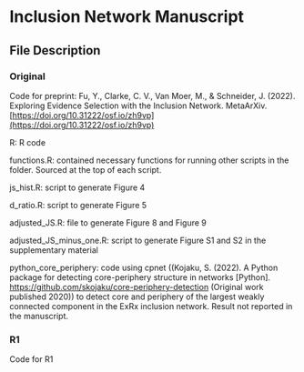 # Inclusion Network Manuscript

## File Description

### Original
Code for preprint: Fu, Y., Clarke, C. V., Van Moer, M., & Schneider, J. (2022). Exploring Evidence Selection with the Inclusion Network. MetaArXiv. [https://doi.org/10.31222/osf.io/zh9vp](https://doi.org/10.31222/osf.io/zh9vp)

R: R code

functions.R: contained necessary functions for running other scripts in the folder. Sourced at the top of each script.

js_hist.R: script to generate Figure 4

d_ratio.R: script to generate Figure 5

adjusted_JS.R: file to generate Figure 8 and Figure 9

adjusted_JS_minus_one.R: script to generate Figure S1 and S2 in the supplementary material

python_core_periphery: code using cpnet ((Kojaku, S. (2022). A Python package for detecting core-periphery structure in networks [Python]. https://github.com/skojaku/core-periphery-detection (Original work published 2020)) to detect core and periphery of the largest weakly connected component in the ExRx inclusion network. Result not reported in the manuscript.

### R1
Code for R1

